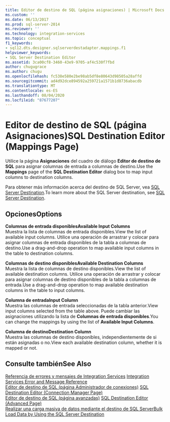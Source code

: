 ```yaml
---
title: Editor de destino de SQL (página asignaciones) | Microsoft Docs
ms.custom: ''
ms.date: 06/13/2017
ms.prod: sql-server-2014
ms.reviewer: ''
ms.technology: integration-services
ms.topic: conceptual
f1_keywords:
- sql12.dts.designer.sqlserverdestadapter.mappings.f1
helpviewer_keywords:
- SQL Server Destination Editor
ms.assetid: 3ca00cf8-3460-43e9-9705-af4c530f7fbd
author: chugugrace
ms.author: chugu
ms.openlocfilehash: fc538e580e2be98ab5df8e80643d98505a28affd
ms.sourcegitcommit: ad4d92dce894592a259721a1571b1d8736abacdb
ms.translationtype: MT
ms.contentlocale: es-ES
ms.lasthandoff: 08/04/2020
ms.locfileid: "87677207"
---
```

# <a name="sql-destination-editor-mappings-page"></a><span data-ttu-id="de799-102">Editor de destino de SQL (página Asignaciones)</span><span class="sxs-lookup"><span data-stu-id="de799-102">SQL Destination Editor (Mappings Page)</span></span>
  <span data-ttu-id="de799-103">Utilice la página **Asignaciones** del cuadro de diálogo **Editor de destino de SQL** para asignar columnas de entrada a columnas de destino.</span><span class="sxs-lookup"><span data-stu-id="de799-103">Use the **Mappings** page of the **SQL Destination Editor** dialog box to map input columns to destination columns.</span></span>  
  
 <span data-ttu-id="de799-104">Para obtener más información acerca del destino de SQL Server, vea [SQL Server Destination](data-flow/sql-server-destination.md).</span><span class="sxs-lookup"><span data-stu-id="de799-104">To learn more about the SQL Server destination, see [SQL Server Destination](data-flow/sql-server-destination.md).</span></span>  
  
## <a name="options"></a><span data-ttu-id="de799-105">Opciones</span><span class="sxs-lookup"><span data-stu-id="de799-105">Options</span></span>  
 <span data-ttu-id="de799-106">**Columnas de entrada disponibles**</span><span class="sxs-lookup"><span data-stu-id="de799-106">**Available Input Columns**</span></span>  
 <span data-ttu-id="de799-107">Muestra la lista de columnas de entrada disponibles.</span><span class="sxs-lookup"><span data-stu-id="de799-107">View the list of available input columns.</span></span> <span data-ttu-id="de799-108">Utilice una operación de arrastrar y colocar para asignar columnas de entrada disponibles de la tabla a columnas de destino.</span><span class="sxs-lookup"><span data-stu-id="de799-108">Use a drag-and-drop operation to map available input columns in the table to destination columns.</span></span>  
  
 <span data-ttu-id="de799-109">**Columnas de destino disponibles**</span><span class="sxs-lookup"><span data-stu-id="de799-109">**Available Destination Columns**</span></span>  
 <span data-ttu-id="de799-110">Muestra la lista de columnas de destino disponibles.</span><span class="sxs-lookup"><span data-stu-id="de799-110">View the list of available destination columns.</span></span> <span data-ttu-id="de799-111">Utilice una operación de arrastrar y colocar para asignar columnas de destino disponibles de la tabla a columnas de entrada.</span><span class="sxs-lookup"><span data-stu-id="de799-111">Use a drag-and-drop operation to map available destination columns in the table to input columns.</span></span>  
  
 <span data-ttu-id="de799-112">**Columna de entrada**</span><span class="sxs-lookup"><span data-stu-id="de799-112">**Input Column**</span></span>  
 <span data-ttu-id="de799-113">Muestra las columnas de entrada seleccionadas de la tabla anterior.</span><span class="sxs-lookup"><span data-stu-id="de799-113">View input columns selected from the table above.</span></span> <span data-ttu-id="de799-114">Puede cambiar las asignaciones utilizando la lista de **Columnas de entrada disponibles**.</span><span class="sxs-lookup"><span data-stu-id="de799-114">You can change the mappings by using the list of **Available Input Columns**.</span></span>  
  
 <span data-ttu-id="de799-115">**Columna de destino**</span><span class="sxs-lookup"><span data-stu-id="de799-115">**Destination Column**</span></span>  
 <span data-ttu-id="de799-116">Muestra las columnas de destino disponibles, independientemente de si están asignadas o no.</span><span class="sxs-lookup"><span data-stu-id="de799-116">View each available destination column, whether it is mapped or not.</span></span>  
  
## <a name="see-also"></a><span data-ttu-id="de799-117">Consulte también</span><span class="sxs-lookup"><span data-stu-id="de799-117">See Also</span></span>  
 <span data-ttu-id="de799-118">[Referencia de errores y mensajes de Integration Services](../../2014/integration-services/integration-services-error-and-message-reference.md) </span><span class="sxs-lookup"><span data-stu-id="de799-118">[Integration Services Error and Message Reference](../../2014/integration-services/integration-services-error-and-message-reference.md) </span></span>  
 <span data-ttu-id="de799-119">[Editor de destino de SQL &#40;página Administrador de conexiones&#41;](../../2014/integration-services/sql-destination-editor-connection-manager-page.md) </span><span class="sxs-lookup"><span data-stu-id="de799-119">[SQL Destination Editor &#40;Connection Manager Page&#41;](../../2014/integration-services/sql-destination-editor-connection-manager-page.md) </span></span>  
 <span data-ttu-id="de799-120">[Editor de destino de SQL &#40;página avanzadas&#41;](../../2014/integration-services/sql-destination-editor-advanced-page.md) </span><span class="sxs-lookup"><span data-stu-id="de799-120">[SQL Destination Editor &#40;Advanced Page&#41;](../../2014/integration-services/sql-destination-editor-advanced-page.md) </span></span>  
 [<span data-ttu-id="de799-121">Realizar una carga masiva de datos mediante el destino de SQL Server</span><span class="sxs-lookup"><span data-stu-id="de799-121">Bulk Load Data by Using the SQL Server Destination</span></span>](data-flow/bulk-load-data-by-using-the-sql-server-destination.md)  
  
  
